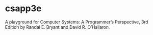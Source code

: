 # csapp3e
A playground for Computer Systems: A Programmer’s Perspective, 3rd Edition by Randal E. Bryant and David R. O’Hallaron.
